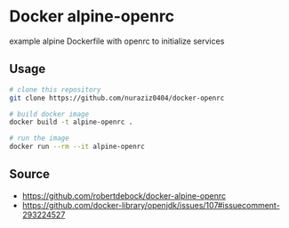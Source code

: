 # Docker alpine-openrc

example alpine Dockerfile with openrc to initialize services

## Usage

```bash
# clone this repository
git clone https://github.com/nuraziz0404/docker-openrc

# build docker image
docker build -t alpine-openrc .

# run the image
docker run --rm --it alpine-openrc
```

## Source
 - https://github.com/robertdebock/docker-alpine-openrc
 - https://github.com/docker-library/openjdk/issues/107#issuecomment-293224527
